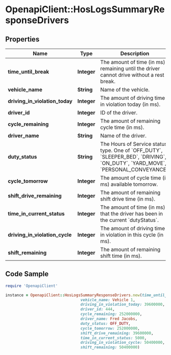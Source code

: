 # OpenapiClient::HosLogsSummaryResponseDrivers

## Properties
Name | Type | Description | Notes
------------ | ------------- | ------------- | -------------
**time_until_break** | **Integer** | The amount of time (in ms) remaining until the driver cannot drive without a rest break. | [optional] 
**vehicle_name** | **String** | Name of the vehicle. | [optional] 
**driving_in_violation_today** | **Integer** | The amount of driving time in violation today (in ms). | [optional] 
**driver_id** | **Integer** | ID of the driver. | [optional] 
**cycle_remaining** | **Integer** | The amount of remaining cycle time (in ms). | [optional] 
**driver_name** | **String** | Name of the driver. | [optional] 
**duty_status** | **String** | The Hours of Service status type. One of &#x60;OFF_DUTY&#x60;, &#x60;SLEEPER_BED&#x60;, &#x60;DRIVING&#x60;, &#x60;ON_DUTY&#x60;, &#x60;YARD_MOVE&#x60;, &#x60;PERSONAL_CONVEYANCE&#x60;. | [optional] 
**cycle_tomorrow** | **Integer** | The amount of cycle time (in ms) available tomorrow. | [optional] 
**shift_drive_remaining** | **Integer** | The amount of remaining shift drive time (in ms). | [optional] 
**time_in_current_status** | **Integer** | The amount of time (in ms) that the driver has been in the current &#x60;dutyStatus&#x60;. | [optional] 
**driving_in_violation_cycle** | **Integer** | The amount of driving time in violation in this cycle (in ms). | [optional] 
**shift_remaining** | **Integer** | The amount of remaining shift time (in ms). | [optional] 

## Code Sample

```ruby
require 'OpenapiClient'

instance = OpenapiClient::HosLogsSummaryResponseDrivers.new(time_until_break: 28800000,
                                 vehicle_name: Vehicle 1,
                                 driving_in_violation_today: 39600000,
                                 driver_id: 444,
                                 cycle_remaining: 252000000,
                                 driver_name: Fred Jacobs,
                                 duty_status: OFF_DUTY,
                                 cycle_tomorrow: 252000000,
                                 shift_drive_remaining: 39600000,
                                 time_in_current_status: 5000,
                                 driving_in_violation_cycle: 50400000,
                                 shift_remaining: 50400000)
```



